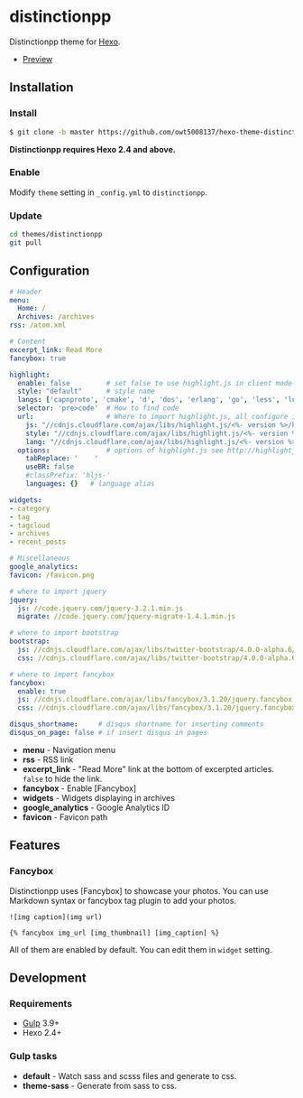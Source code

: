 # distinctionpp

Distinctionpp theme for [Hexo].

- [Preview](https://owent.net/)

## Installation

### Install

``` bash
$ git clone -b master https://github.com/owt5008137/hexo-theme-distinctionpp.git themes/distinctionpp
```

**Distinctionpp requires Hexo 2.4 and above.**

### Enable

Modify `theme` setting in `_config.yml` to `distinctionpp`.

### Update

``` bash
cd themes/distinctionpp
git pull
```

## Configuration

``` yml
# Header
menu:
  Home: /
  Archives: /archives
rss: /atom.xml

# Content
excerpt_link: Read More
fancybox: true

highlight:
  enable: false         # set false to use highlight.js in client mode
  style: "default"      # style name
  langs: ['capnproto', 'cmake', 'd', 'dos', 'erlang', 'go', 'less', 'lua', 'php', 'powershell', 'protobuf', 'profile', 'typescript', 'vim'] # extend languages
  selector: 'pre>code'  # How to find code
  url:                  # Where to import highlight.js, all configure in highlight are available
    js: "//cdnjs.cloudflare.com/ajax/libs/highlight.js/<%- version %>/highlight.min.js"
    style: "//cdnjs.cloudflare.com/ajax/libs/highlight.js/<%- version %>/styles/<%- style %>.min.css"
    lang: "//cdnjs.cloudflare.com/ajax/libs/highlight.js/<%- version %>/languages/<%- lang %>.min.js" # for (let lang of langs) 
  options:              # options of highlight.js see http://highlightjs.readthedocs.io/en/latest/api.html#configure-options
    tabReplace: '    '
    useBR: false
    #classPrefix: 'hljs-'
    languages: {}   # language alias

widgets:
- category
- tag
- tagcloud
- archives
- recent_posts

# Miscellaneous
google_analytics:
favicon: /favicon.png

# where to import jquery
jquery:
  js: //code.jquery.com/jquery-3.2.1.min.js
  migrate: //code.jquery.com/jquery-migrate-1.4.1.min.js

# where to import bootstrap
bootstrap:
  js: //cdnjs.cloudflare.com/ajax/libs/twitter-bootstrap/4.0.0-alpha.6/js/bootstrap.min.js
  css: //cdnjs.cloudflare.com/ajax/libs/twitter-bootstrap/4.0.0-alpha.6/css/bootstrap.min.css

# where to import fancybox
fancybox:
  enable: true
  js: //cdnjs.cloudflare.com/ajax/libs/fancybox/3.1.20/jquery.fancybox.min.js
  css: //cdnjs.cloudflare.com/ajax/libs/fancybox/3.1.20/jquery.fancybox.min.css

disqus_shortname:     # disqus shortname for inserting comments
disqus_on_page: false # if insert disqus in pages
```

- **menu** - Navigation menu
- **rss** - RSS link
- **excerpt_link** - "Read More" link at the bottom of excerpted articles. `false` to hide the link.
- **fancybox** - Enable [Fancybox]
- **widgets** - Widgets displaying in archives
- **google_analytics** - Google Analytics ID
- **favicon** - Favicon path

## Features

### Fancybox

Distinctionpp uses [Fancybox] to showcase your photos. You can use Markdown syntax or fancybox tag plugin to add your photos.

```
![img caption](img url)

{% fancybox img_url [img_thumbnail] [img_caption] %}
```

All of them are enabled by default. You can edit them in `widget` setting.

## Development

### Requirements

- [Gulp] 3.9+
- Hexo 2.4+

### Gulp tasks

- **default** - Watch sass and scsss files and generate to css.
- **theme-sass** - Generate from sass to css.

[Hexo]: http://zespia.tw/hexo/
[Gulp]: http://gulpjs.com/
